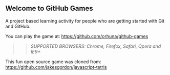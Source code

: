## Welcome to GitHub Games

A project based learning activity for people who are getting started with Git and GitHub.

You can play the game at: https://github.com/orhuna/github-games

>> _*SUPPORTED BROWSERS*: Chrome, Firefox, Safari, Opera and IE9+_

This fun open source game was cloned from: https://github.com/jakesgordon/javascript-tetris
